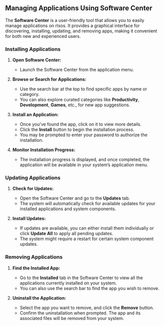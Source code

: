 ## Managing Applications Using Software Center

The **Software Center** is a user-friendly tool that allows you to easily manage applications on rlxos. It provides a graphical interface for discovering, installing, updating, and removing apps, making it convenient for both new and experienced users.

### Installing Applications

1. **Open Software Center:**
   - Launch the Software Center from the application menu.

2. **Browse or Search for Applications:**
   - Use the search bar at the top to find specific apps by name or category.
   - You can also explore curated categories like **Productivity**, **Development**, **Games**, etc., for new app suggestions.

3. **Install an Application:**
   - Once you've found the app, click on it to view more details.
   - Click the **Install** button to begin the installation process.
   - You may be prompted to enter your password to authorize the installation.

4. **Monitor Installation Progress:**
   - The installation progress is displayed, and once completed, the application will be available in your system’s application menu.

### Updating Applications

1. **Check for Updates:**
   - Open the Software Center and go to the **Updates** tab.
   - The system will automatically check for available updates for your installed applications and system components.

2. **Install Updates:**
   - If updates are available, you can either install them individually or click **Update All** to apply all pending updates.
   - The system might require a restart for certain system component updates.

### Removing Applications

1. **Find the Installed App:**
   - Go to the **Installed** tab in the Software Center to view all the applications currently installed on your system.
   - You can also use the search bar to find the app you wish to remove.

2. **Uninstall the Application:**
   - Select the app you want to remove, and click the **Remove** button.
   - Confirm the uninstallation when prompted. The app and its associated files will be removed from your system.
